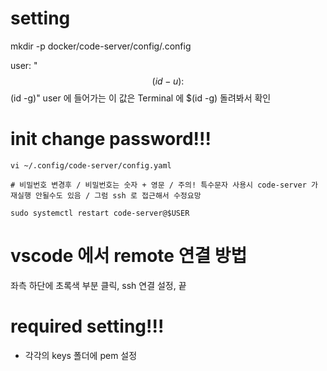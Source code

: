 # setting

mkdir -p docker/code-server/config/.config

user: "$$(id -u):$$(id -g)"
user 에 들어가는 이 값은 Terminal 에 $(id -g) 돌려봐서 확인

# init change password!!!

```
vi ~/.config/code-server/config.yaml

# 비밀번호 변경후 / 비밀번호는 숫자 + 영문 / 주의! 특수문자 사용시 code-server 가 재실행 안될수도 있음 / 그럼 ssh 로 접근해서 수정요망

sudo systemctl restart code-server@$USER
```

# vscode 에서 remote 연결 방법

좌측 하단에 초록색 부분 클릭, ssh 연결 설정, 끝

# required setting!!!

- 각각의 keys 폴더에 pem 설정
